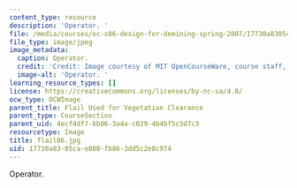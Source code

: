 ```yaml
---
content_type: resource
description: 'Operator. '
file: /media/courses/ec-s06-design-for-demining-spring-2007/17730a8305cae080fb863dd5c2e8c974_flail06.jpg
file_type: image/jpeg
image_metadata:
  caption: Operator.
  credit: 'Credit: Image courtesy of MIT OpenCourseWare, course staff, and students.'
  image-alt: 'Operator. '
learning_resource_types: []
license: https://creativecommons.org/licenses/by-nc-sa/4.0/
ocw_type: OCWImage
parent_title: Flail Used for Vegetation Clearance
parent_type: CourseSection
parent_uid: 4ecf4df7-6b06-3a4a-c029-4b4bf5c3d7c3
resourcetype: Image
title: flail06.jpg
uid: 17730a83-05ca-e080-fb86-3dd5c2e8c974
---
```

Operator. 